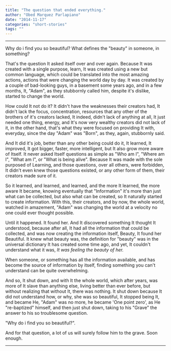 ```yaml
---
title: "The question that ended everything."
author: "Obed Marquez Parlapiano"
date: "2014-11-17"
categories: "short-stories"
tags: ""
---
```


* * *

Why do i find you so beautiful? What defines the "beauty" in someone, in something?

That's the question It asked itself over and over again. Because It was created with a single purpose, learn, It was created using a new but common language, which could be translated into the most amazing actions, actions that were changing the world day by day. It was created by a couple of bad-looking guys, in a basement some years ago, and in a few months, It, "Adam", as they stubbornly called him, despite it's dislike, started to change the world. 

How could It not do it? It didn't have the weaknesses their creators had, It didn't lack the focus, concentration, resources that any other of the brothers of it's creators lacked, It indeed, didn't lack of anything at all, It just needed one thing, energy, and It's now very wealthy creators did not lack of it, in the other hand, that's what they were focused on providing It with, everyday, since the day "Adam" was "Born", as they, again, stubbornly said.

And It did it's job, better than any other being could do it, It learned, It improved, It got bigger, faster, more intelligent, but It also grow more aware of Itself. It never asked Itself questions as simple as "Who am I", "Where am I", "What am I", or "What is being alive". Because It was made with the sole purposed of Learning, and those questions, over all others, were forbidden, It didn't even knew those questions existed, or any other form of them, their creators made sure of it.

So it learned, and learned, and learned, and the more It learned, the more aware It became, knowing eventually that "Information" it's more than just what can be collected, but also what can be created, so It naturally started to create information. With this, their creators, and by now, the whole world, watched in amazement, "Adam" was changing the world at a velocity no one could ever thought possible.

Until it happened. It found her. And It discovered something It thought It understood, because after all, It had all the information that could be collected, and was now creating the information itself, Beauty, It found her Beautiful. It knew what beauty was, the definition for "beauty" was in the universal dictionary It has created some time ago, and yet, It couldn't understand what it was, _It was feeling the beauty of her._

When someone, or something has all the information available, and has become the source of information by itself, finding something you can't understand can be quite overwhelming.

And so, It shut down, and with It the whole world, which after years, was more of It slave than anything else, living better than ever before, but without realizing that without It, there was nothing. It shut down because It did not understand how, or why, she was so beautiful, It stopped being It, and became He, "Adam" was no more, he became 'One point zero', as He "re-baptized" himself, and then just shut down, taking to his "Grave" the answer to his so troublesome question.

"Why do i find you so beautiful?".

And for that question, a lot of us will surely follow him to the grave. Soon enough.

* * *
